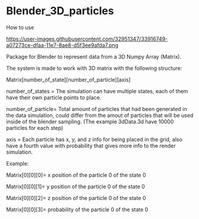 # Blender_3D_particles

How to use

https://user-images.githubusercontent.com/32951347/33916749-a07273ce-dfaa-11e7-8ae8-d5f3ee9afda7.png



Package for Blender to represent data from a 3D Numpy Array (Matrix).

The system is made to work with 3D matrix with the following structure:

Matrix[number_of_state][number_of_particle][axis]

number_of_states = The simulation can have multiple states, each of them have their own particle points to place.

number_of_particle= Total amount of particles that had been generated in the data simulation, could differ from the amout of particles that will be used inside of the blender sampling. (The example 3dData.3d have 10000 particles for each step)

axis = Each particle has x, y, and z info for being placed in the grid, also have a fourth value with probability that gives more info to the render simulation.

Example:

Matrix[0][0][0]= x position of the particle 0 of the state 0

Matrix[0][0][1]= y position of the particle 0 of the state 0

Matrix[0][0][2]= z position of the particle 0 of the state 0

Matrix[0][0][3]= probability of the particle 0 of the state 0
